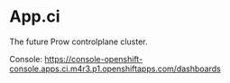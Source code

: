 # App.ci

The future Prow controlplane cluster.

Console: https://console-openshift-console.apps.ci.m4r3.p1.openshiftapps.com/dashboards
